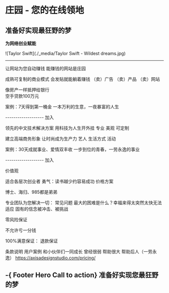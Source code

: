 # 庄园 - 您的在线领地

## 准备好实现最狂野的梦
__为网络创业赋能__

![Taylor Swift](./_media/Taylor Swift - Wildest dreams.jpg)





----------------- 
让网站为您自动赚钱
能赚钱的网站是庄园



成熟可复制的商业模式
会发贴就能躺着赚钱
（卖）广告
（卖）产品
（卖）网站


像房产一样抵押给银行	
空手贷款100万元
	
案例：7天得到第一桶金
一本万利的生意，一夜暴富的人生

------------------- 加入


领先的中文技术解决方案
用科技为人生开外挂
专业
美观
可定制

建立高端商务形象
让时尚成为生产力
艺人
生活方式
活动

案例：30天成就事业、爱情双丰收
一步到位的青春，一劳永逸的事业


------------------- 加入


价值观


适合各层次创业者
勇气：读书越少约容易成功
价格方案


博士、海归、985都是弟弟

专业团队为您解决一切：
常见问题
最大的困难是什么？幸福来得太突然太快无法适应
固有的信念被冲击、被挑战


零风险保证

不允许亏一分钱

100%满意保证： 
退款保证


条款说明
用户案例
和小伙伴们一同成长
曾经很弱
帮助很大
帮助后人（一劳永逸）
https://axisadesignstudio.com/pricing/

-{ Footer Hero Call to action}
准备好实现您最狂野的梦
------------------ 


